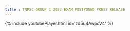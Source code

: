 ```yaml
---
title : TNPSC GROUP 1 2022 EXAM POSTPONED PRESS RELEASE
---
```






{% include youtubePlayer.html id='zd5u4AwpcV4' %}
